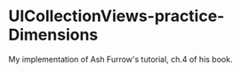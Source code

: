 # UICollectionViews-practice-Dimensions
My implementation of Ash Furrow's tutorial, ch.4 of his book.
